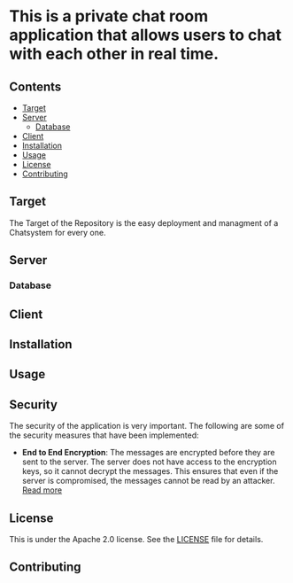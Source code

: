 # This is a private chat room application that allows users to chat with each other in real time.

## Contents

- [Target](#target)
- [Server](#server)
  - [Database](#database)
- [Client](#client)
- [Installation](#installation)
- [Usage](#usage)
- [License](#license)
- [Contributing](#contributing)

## Target

The Target of the Repository is the easy deployment and managment of a Chatsystem for every one.

## Server

### Database

## Client

## Installation

## Usage

## Security

The security of the application is very important. The following are some of the security measures that have been implemented:

- **End to End Encryption**: The messages are encrypted before they are sent to the server. The server does not have access to the encryption keys, so it cannot decrypt the messages. This ensures that even if the server is compromised, the messages cannot be read by an attacker. [Read more](docs/CRYPT.md)

## License

This is under the Apache 2.0 license. See the [LICENSE](LICENSE) file for details.

## Contributing
